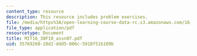 ```yaml
---
content_type: resource
description: This resource includes problem exercises.
file: /media/https%3A/open-learning-course-data-rc.s3.amazonaws.com/16-30-feedback-control-systems-fall-2010/3576926028d2ddd5006c5918f516109b_MIT16_30F10_assn07.pdf
file_type: application/pdf
resourcetype: Document
title: MIT16_30F10_assn07.pdf
uid: 35769260-28d2-ddd5-006c-5918f516109b
---
```

